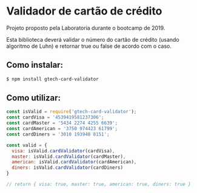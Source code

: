 # Validador de cartão de crédito
Projeto proposto pela Laboratoria durante o bootcamp de 2019.

Esta biblioteca deverá validar o número do cartão de crédito (usando algoritmo de Luhn) e retornar true ou false de acordo com o caso.

## Como instalar:
```bash
$ npm install gtech-card-validator
```

## Como utilizar:
```javascript
const isValid = require('gtech-card-validator');
const cardVisa = '4539419581237306';
const cardMaster = '5434 2274 4255 6639';
const cardAmerican = '3750 974423 61799';
const cardDiners = '3010 193948 8151';

const valid = {
  visa: isValid.cardValidator(cardVisa),
  master: isValid.cardValidator(cardMaster),
  american: isValid.cardValidator(cardAmerican),
  diners: isValid.cardValidator(cardDiners)
}

// return { visa: true, master: true, american: true, diners: true }

```


